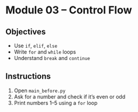 # Module 03 – Control Flow

## Objectives

- Use `if`, `elif`, `else`  
- Write `for` and `while` loops  
- Understand `break` and `continue`

## Instructions

1. Open `main_before.py`  
2. Ask for a number and check if it’s even or odd  
3. Print numbers 1–5 using a `for` loop
